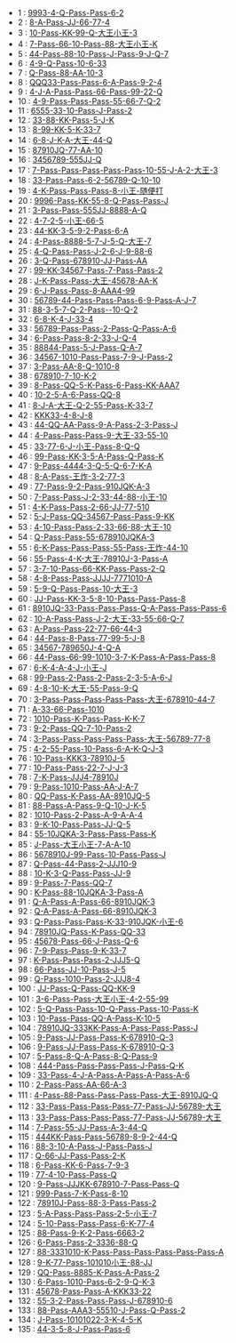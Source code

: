 * 1 : [9993-4-Q-Pass-Pass-6-2](http://www.87g.com/zixun/77304.html)
* 2 : [8-A-Pass-JJ-66-77-4](http://www.87g.com/zixun/77307.html)
* 3 : [10-Pass-KK-99-Q-大王小王-3](http://www.87g.com/zixun/77310.html)
* 4 : [7-Pass-66-10-Pass-88-大王小王-K](http://www.87g.com/zixun/77313.html)
* 5 : [44-Pass-88-10-Pass-J-Pass-9-J-Q-7](http://www.87g.com/zixun/77316.html)
* 6 : [4-9-Q-Pass-10-6-33](http://www.87g.com/zixun/77318.html)
* 7 : [Q-Pass-88-AA-10-3](http://www.87g.com/zixun/77319.html)
* 8 : [QQQ33-Pass-Pass-6-A-Pass-9-2-4](http://www.87g.com/zixun/77320.html)
* 9 : [4-J-A-Pass-Pass-66-Pass-99-22-Q](http://www.87g.com/zixun/77321.html)
* 10 : [4-9-Pass-Pass-Pass-55-66-7-Q-2](http://www.87g.com/zixun/77322.html)
* 11 : [6555-33-10-Pass-J-Pass-2](http://www.87g.com/zixun/77323.html)
* 12 : [33-88-KK-Pass-5-J-K](http://www.87g.com/zixun/77324.html)
* 13 : [8-99-KK-5-K-33-7](http://www.87g.com/zixun/77520.html)
* 14 : [6-8-J-K-A-大王-44-Q](http://www.87g.com/zixun/77523.html)
* 15 : [87910JQ-77-AA-10](http://www.87g.com/zixun/77526.html)
* 16 : [3456789-555JJ-Q](http://www.87g.com/zixun/77529.html)
* 17 : [7-Pass-Pass-Pass-Pass-Pass-10-55-J-A-2-大王-3](http://www.87g.com/zixun/77532.html)
* 18 : [33-Pass-Pass-6-2-56789-Q-10-10](http://www.87g.com/zixun/77534.html)
* 19 : [4-K-Pass-Pass-Pass-8-小王-随便打](http://www.87g.com/zixun/77541.html)
* 20 : [9996-Pass-KK-55-8-Q-Pass-Pass-J](http://www.87g.com/zixun/77550.html)
* 21 : [3-Pass-Pass-555JJ-8888-A-Q](http://www.87g.com/zixun/77551.html)
* 22 : [4-7-2-5-小王-66-5](http://www.87g.com/zixun/77552.html)
* 23 : [44-KK-3-5-9-2-Pass-6-A](http://www.87g.com/zixun/77555.html)
* 24 : [4-Pass-8888-5-7-J-5-Q-大王-7](http://www.87g.com/zixun/77639.html)
* 25 : [4-Q-Pass-Pass-J-2-6-J-9-88-6](http://www.87g.com/zixun/77640.html)
* 26 : [3-Q-Pass-678910-JJ-Pass-AA](http://www.87g.com/zixun/77641.html)
* 27 : [99-KK-34567-Pass-7-Pass-Pass-2](http://www.87g.com/zixun/77642.html)
* 28 : [J-K-Pass-Pass-大王-45678-AA-K](http://www.87g.com/zixun/77644.html)
* 29 : [6-J-Pass-Pass-8-AAA4-99](http://www.87g.com/zixun/77645.html)
* 30 : [56789-44-Pass-Pass-Pass-6-9-Pass-A-J-7](http://www.87g.com/zixun/77647.html)
* 31 : [88-3-5-7-Q-2-Pass--10-Q-2](http://www.87g.com/zixun/77754.html)
* 32 : [6-8-K-4-J-33-4](http://www.87g.com/zixun/77758.html)
* 33 : [56789-Pass-Pass-2-Pass-Q-Pass-A-6](http://www.87g.com/zixun/77759.html)
* 34 : [6-Pass-Pass-8-2-33-J-Q-4](http://www.87g.com/zixun/77760.html)
* 35 : [88844-Pass-5-J-Pass-Q-A-7](http://www.87g.com/zixun/77761.html)
* 36 : [34567-1010-Pass-Pass-7-9-J-Pass-2](http://www.87g.com/zixun/77763.html)
* 37 : [3-Pass-AA-8-Q-1010-8](http://www.87g.com/zixun/77764.html)
* 38 : [678910-7-10-K-2](http://www.87g.com/zixun/77766.html)
* 39 : [8-Pass-QQ-5-K-Pass-6-Pass-KK-AAA7](http://www.87g.com/zixun/77767.html)
* 40 : [10-2-5-A-6-Pass-QQ-8](http://www.87g.com/zixun/77768.html)
* 41 : [8-J-A-大王-Q-2-55-Pass-K-33-7](http://www.87g.com/zixun/78292.html)
* 42 : [KKK33-4-8-J-8](http://www.87g.com/zixun/78293.html)
* 43 : [44-QQ-AA-Pass-9-A-Pass-2-3-Pass-J](http://www.87g.com/zixun/78295.html)
* 44 : [4-Pass-Pass-Pass-9-大王-33-55-10](http://www.87g.com/zixun/78298.html)
* 45 : [33-77-6-J-小王-Pass-8-Q-Q](http://www.87g.com/zixun/78299.html)
* 46 : [99-Pass-KK-3-5-A-Pass-Q-Pass-K](http://www.87g.com/zixun/78300.html)
* 47 : [9-Pass-4444-3-Q-5-Q-6-7-K-A](http://www.87g.com/zixun/78301.html)
* 48 : [8-A-Pass-王炸-3-2-77-3](http://www.87g.com/zixun/78302.html)
* 49 : [77-Pass-9-2-Pass-910JQK-A-3](http://www.87g.com/zixun/78303.html)
* 50 : [7-Pass-Pass-J-2-33-44-88-小王-10](http://www.87g.com/zixun/78304.html)
* 51 : [4-K-Pass-Pass-2-66-JJ-77-510](http://www.87g.com/zixun/78335.html)
* 52 : [5-J-Pass-QQ-34567-Pass-Pass-9-KK](http://www.87g.com/zixun/78336.html)
* 53 : [4-10-Pass-Pass-2-33-66-88-大王-10](http://www.87g.com/zixun/78337.html)
* 54 : [Q-Pass-Pass-55-678910JQKA-3](http://www.87g.com/zixun/78338.html)
* 55 : [6-K-Pass-Pass-Pass-55-Pass-王炸-44-10](http://www.87g.com/zixun/78339.html)
* 56 : [55-Pass-4-K-大王-78910J-3-Pass-A](http://www.87g.com/zixun/78340.html)
* 57 : [3-7-10-Pass-66-KK-Pass-Pass-2-Q](http://www.87g.com/zixun/78341.html)
* 58 : [4-8-Pass-Pass-JJJJ-7771010-A](http://www.87g.com/zixun/78342.html)
* 59 : [5-9-Q-Pass-Pass-10-大王-3](http://www.87g.com/zixun/78343.html)
* 60 : [JJ-Pass-KK-3-5-8-10-Pass-Pass-Pass-8](http://www.87g.com/zixun/78344.html)
* 61 : [8910JQ-33-Pass-Pass-Pass-Q-A-Pass-Pass-Pass-6](http://www.87g.com/zixun/78415.html)
* 62 : [10-A-Pass-Pass-J-2-大王-33-55-66-Q-7](http://www.87g.com/zixun/78417.html)
* 63 : [A-Pass-Pass-22-77-66-44-3](http://www.87g.com/zixun/78419.html)
* 64 : [44-Pass-8-Pass-77-99-5-J-8](http://www.87g.com/zixun/78421.html)
* 65 : [34567-789650J-4-Q-A](http://www.87g.com/zixun/78423.html)
* 66 : [44-Pass-66-99-1010-3-7-K-Pass-A-Pass-Pass-8](http://www.87g.com/zixun/78425.html)
* 67 : [6-K-4-A-4-J-小王-J](http://www.87g.com/zixun/78427.html)
* 68 : [99-Pass-2-Pass-2-Pass-2-3-5-A-6-J](http://www.87g.com/zixun/78429.html)
* 69 : [4-8-10-K-大王-55-Pass-9-Q](http://www.87g.com/zixun/78431.html)
* 70 : [3-Pass-Pass-Pass-Pass-Pass-大王-678910-44-7](http://www.87g.com/zixun/78436.html)
* 71 : [A-33-66-Pass-1010](http://www.87g.com/zixun/84089.html)
* 72 : [1010-Pass-K-Pass-Pass-K-K-7](http://www.87g.com/zixun/84090.html)
* 73 : [9-2-Pass-QQ-7-10-Pass-2](http://www.87g.com/zixun/84091.html)
* 74 : [3-Pass-Pass-Pass-Pass-Pass-大王-56789-77-8](http://www.87g.com/zixun/84093.html)
* 75 : [4-2-55-Pass-10-Pass-6-A-K-Q-J-3](http://www.87g.com/zixun/84094.html)
* 76 : [10-Pass-KKK3-78910J-5](http://www.87g.com/zixun/84096.html)
* 77 : [10-Pass-Pass-22-7-J-J-3](http://www.87g.com/zixun/84099.html)
* 78 : [7-K-Pass-JJJ4-78910J](http://www.87g.com/zixun/84102.html)
* 79 : [9-Pass-1010-Pass-AA-J-A-7](http://www.87g.com/zixun/84103.html)
* 80 : [QQ-Pass-K-Pass-AA-8910JQ-5](http://www.87g.com/zixun/84106.html)
* 81 : [88-Pass-A-Pass-9-Q-10-J-K-5](http://www.87g.com/zixun/84146.html)
* 82 : [1010-Pass-2-Pass-A-9-A-A-4](http://www.87g.com/zixun/84150.html)
* 83 : [9-K-10-Pass-Pass-JJ-Q-5](http://www.87g.com/zixun/84154.html)
* 84 : [55-10JQKA-3-Pass-Pass-Pass-K](http://www.87g.com/zixun/84157.html)
* 85 : [J-Pass-大王小王-7-A-A-10](http://www.87g.com/zixun/84165.html)
* 86 : [5678910J-99-Pass-10-Pass-Pass-J](http://www.87g.com/zixun/84168.html)
* 87 : [Q-Pass-44-Pass-2-JJJ10-9](http://www.87g.com/zixun/84171.html)
* 88 : [10-K-3-Q-Pass-Pass-JJ-9](http://www.87g.com/zixun/84174.html)
* 89 : [9-Pass-7-Pass-QQ-7](http://www.87g.com/zixun/84183.html)
* 90 : [K-Pass-88-10JQKA-3-Pass-A](http://www.87g.com/zixun/84184.html)
* 91 : [Q-A-Pass-A-Pass-66-8910JQK-3](http://www.87g.com/zixun/84188.html)
* 92 : [Q-A-Pass-A-Pass-66-8910JQK-3](http://www.87g.com/zixun/84189.html)
* 93 : [Q-Pass-Pass-Pass-K-33-910JQK-小王-6](http://www.87g.com/zixun/84190.html)
* 94 : [78910JQ-Pass-K-Pass-QQ-33](http://www.87g.com/zixun/84193.html)
* 95 : [45678-Pass-66-J-Pass-Q-6](http://www.87g.com/zixun/84195.html)
* 96 : [7-9-Pass-Pass-9-K-33-7](http://www.87g.com/zixun/84197.html)
* 97 : [K-Pass-Pass-Pass-2-JJJ5-Q](http://www.87g.com/zixun/84199.html)
* 98 : [66-Pass-JJ-10-Pass-J-5](http://www.87g.com/zixun/84201.html)
* 99 : [Q-Pass-1010-Pass-2-JJJ8-4](http://www.87g.com/zixun/84202.html)
* 100 : [JJ-Pass-Q-Pass-QQ-KK-9](http://www.87g.com/zixun/84204.html)
* 101 : [3-6-Pass-Pass-大王小王-4-2-55-99](http://www.87g.com/zixun/84362.html)
* 102 : [5-Q-Pass-Pass-10-Q-Pass-Pass-10-Pass-K](http://www.87g.com/zixun/84363.html)
* 103 : [10-Pass-Pass-QQ-A-Pass-K-10-5](http://www.87g.com/zixun/84364.html)
* 104 : [78910JQ-333KK-Pass-A-Pass-Pass-Pass-J](http://www.87g.com/zixun/84365.html)
* 105 : [9-Pass-JJ-Pass-Pass-K-678910-Q-3](http://www.87g.com/zixun/84366.html)
* 106 : [9-Pass-JJ-Pass-Pass-K-678910-Q-3](http://www.87g.com/zixun/84368.html)
* 107 : [5-Pass-8-Q-A-Pass-8-Q-Pass-9](http://www.87g.com/zixun/84369.html)
* 108 : [444-Pass-Pass-Pass-Pass-J-Pass-Q-K](http://www.87g.com/zixun/84372.html)
* 109 : [33-Pass-4-J-A-Pass-A-Pass-A-Pass-A-6](http://www.87g.com/zixun/84373.html)
* 110 : [2-Pass-Pass-AA-66-A-3](http://www.87g.com/zixun/84377.html)
* 111 : [4-Pass-88-Pass-Pass-Pass-Pass-大王-8910JQ-Q](http://www.87g.com/zixun/84391.html)
* 112 : [33-Pass-Pass-Pass-Pass-77-Pass-JJ-56789-大王](http://www.87g.com/zixun/84392.html)
* 113 : [33-Pass-Pass-Pass-Pass-77-Pass-JJ-56789-大王](http://www.87g.com/zixun/84399.html)
* 114 : [7-Pass-55-JJ-Pass-A-3-44-Q](http://www.87g.com/zixun/84400.html)
* 115 : [444KK-Pass-Pass-56789-8-9-2-44-Q](http://www.87g.com/zixun/84406.html)
* 116 : [88-3-10-A-Pass-J-Pass-Pass-J](http://www.87g.com/zixun/84415.html)
* 117 : [Q-66-JJ-Pass-Pass-2-K](http://www.87g.com/zixun/84416.html)
* 118 : [6-Pass-KK-6-Pass-7-9-3](http://www.87g.com/zixun/84419.html)
* 119 : [77-4-10-Pass-Pass-Q](http://www.87g.com/zixun/84421.html)
* 120 : [9-Pass-JJJKK-678910-7-Pass-Pass-Q](http://www.87g.com/zixun/84423.html)
* 121 : [999-Pass-7-K-Pass-8-10](http://www.87g.com/zixun/87121.html)
* 122 : [78910J-Pass-88-3-Pass-Pass-2](http://www.87g.com/zixun/87122.html)
* 123 : [5-A-Pass-Pass-Pass-2-5-小王-7](http://www.87g.com/zixun/87123.html)
* 124 : [5-10-Pass-Pass-Pass-6-K-77-4](http://www.87g.com/zixun/87124.html)
* 125 : [88-Pass-9-K-2-Pass-6663-2](http://www.87g.com/zixun/87125.html)
* 126 : [6-Pass-Pass-2-3336-88-Q](http://www.87g.com/zixun/87126.html)
* 127 : [88-3331010-K-Pass-Pass-Pass-Pass-Pass-Pass-A](http://www.87g.com/zixun/87127.html)
* 128 : [9-K-77-Pass-101010小王-88-JJ](http://www.87g.com/zixun/87128.html)
* 129 : [QQ-Pass-8885-K-Pass-A-Pass-2](http://www.87g.com/zixun/87129.html)
* 130 : [6-Pass-1010-Pass-6-2-9-Q-K-3](http://www.87g.com/zixun/87130.html)
* 131 : [45678-Pass-Pass-A-KKK33-22](http://www.87g.com/zixun/87132.html)
* 132 : [55-3-2-Pass-Pass-Pass-J-678910-6](http://www.87g.com/zixun/87133.html)
* 133 : [88-Pass-AAA3-55510-J-Pass-Q-Pass-2](http://www.87g.com/zixun/87135.html)
* 134 : [J-Pass-10101022-3-K-4-5-K](http://www.87g.com/zixun/87136.html)
* 135 : [44-3-5-8-J-Pass-Pass-6](http://www.87g.com/zixun/87137.html)
